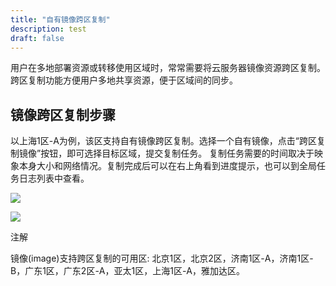 ```yaml
---
title: "自有镜像跨区复制"
description: test
draft: false
---
```




用户在多地部署资源或转移使用区域时，常常需要将云服务器镜像资源跨区复制。跨区复制功能方便用户多地共享资源，便于区域间的同步。

## 镜像跨区复制步骤

以上海1区-A为例，该区支持自有镜像跨区复制。选择一个自有镜像，点击“跨区复制镜像”按钮，即可选择目标区域，提交复制任务。 复制任务需要的时间取决于映象本身大小和网络情况。复制完成后可以在右上角看到进度提示，也可以到全局任务日志列表中查看。

![](/compute/vm/manual/_images/copy_image_zones.png)

![](/compute/vm/manual/_images/copy_image_zones_2.png)

注解

镜像(image)支持跨区复制的可用区: 北京1区，北京2区，济南1区-A，济南1区-B，广东1区，广东2区-A，亚太1区，上海1区-A，雅加达区。